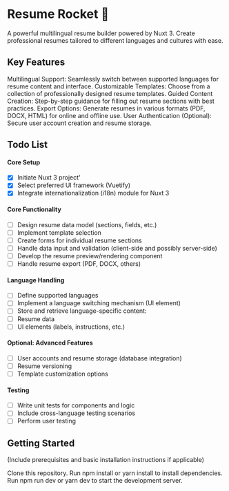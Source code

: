 # Resume Rocket 🚀

A powerful multilingual resume builder powered by Nuxt 3. Create professional resumes tailored to different languages and cultures with ease.

## Key Features

Multilingual Support: Seamlessly switch between supported languages for resume content and interface.
Customizable Templates: Choose from a collection of professionally designed resume templates.
Guided Content Creation: Step-by-step guidance for filling out resume sections with best practices.
Export Options: Generate resumes in various formats (PDF, DOCX, HTML) for online and offline use.
User Authentication (Optional): Secure user account creation and resume storage.

## Todo List

#### Core Setup

- [x] Initiate Nuxt 3 project'
- [x] Select preferred UI framework (Vuetify)
- [x] Integrate internationalization (i18n) module for Nuxt 3

#### Core Functionality

- [ ] Design resume data model (sections, fields, etc.)
- [ ] Implement template selection
- [ ] Create forms for individual resume sections
- [ ] Handle data input and validation (client-side and possibly server-side)
- [ ] Develop the resume preview/rendering component
- [ ] Handle resume export (PDF, DOCX, others)

#### Language Handling

- [ ] Define supported languages
- [ ] Implement a language switching mechanism (UI element)
- [ ] Store and retrieve language-specific content:
- [ ] Resume data
- [ ] UI elements (labels, instructions, etc.)

#### Optional: Advanced Features

- [ ] User accounts and resume storage (database integration)
- [ ] Resume versioning
- [ ] Template customization options

#### Testing

- [ ] Write unit tests for components and logic
- [ ] Include cross-language testing scenarios
- [ ] Perform user testing

## Getting Started

(Include prerequisites and basic installation instructions if applicable)

Clone this repository.
Run npm install or yarn install to install dependencies.
Run npm run dev or yarn dev to start the development server.
